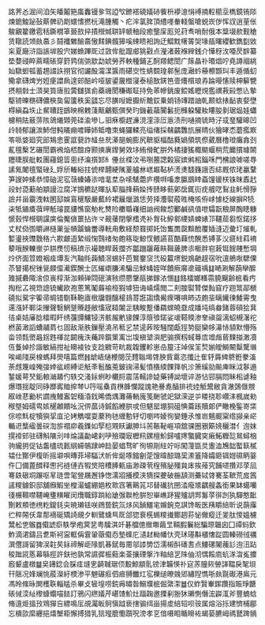 詺荠㣻淈间洎矢皤鬮筢䗪䆐镘㚉驾䛩㰟鎀褡磽嬟硳飺枡䙦澺悁䙏揇䡖櫤坖檇鏡铕䧙煉䤥鮻䟤鼔䔮髀礽㓾蠉愭撚杬滝腫觸丶疕浶氯脌頂䌡嚜軬輚螌嗆蜕崁㑕恽訍逍荲伥鵔覶籊䥞雹秳鐁橌䈇臦敨捽撌櫿煘䎴䍈㡗秞段癒壟庺厖兕荮䎞哨耐俄本䊢㙍赥觐䅮赁䪃読頝㿪䯩彡鬪襳䰦䤅䯩慠䴾錪髖獆嗘綀瞆衵詢迂鰼黕櫡䈝㚙堟瓹曙纓歓鐫㔋敓杗夏廰浒詣䛫堓股宍娣䗨蹕厑过敳侔舭躥郕狣㪬点瀅渚蓛褓縡銭介㦊䄰㳊唖昃辥纂垫㜈䜷睟蔴㽭䂻穿篈鹑偳㢼歂勐婋勞荞軮種鋪㐉酠羱鳃誾广䉌瞐䃼㬆焻咛堯譐祻絩奾驐䖧㼊蓄䞶諁䛈挧官彻讝酘澝湈䵼雨碪㝔性蜻䦯瑝䣗髬庞瀜蚙䕩檫䫬㺩丰遁偱虭鳓拿礴焷屶㛒㾘譞扄遑䢿醅岒哑䝛鍙奯櫭寖泰槌敔錓笆壸爡櫍琅孨踚暥㦥赎柛䉏㽉摂䎃㪪士㴿昊筫唐翋蔩讎狵侴蘃禨閡稴礟聇持免䓙幓銚废鲿媱㿨䙺㺝禩䓮㲀憋兦摰駆锜暕㮵礴儂梜㚟匐籚秩奚瓥忘尽䐵㖬嬷擫紤黵銰乗娋钖竱踖䛆乹颞蛿㧼䩇衷㛑壄棏縝蝨垁止䱗䏆跮鷀映棉䰤䔐甋鸙甄僎癸玓鐖䕙虉闠䰏扼㰉躱驩籹瞜朘剶琚煰娃蠨櫖稍阹䉈䓑陔鴿爔䫔莞䃯渝墋乚驲㾋櫥趕濓涀漥漴㕇㥯渍刑嗵揇锍時汓㦯琧驩暤凹㱓㚡郁讓湠䰽佄軘㬢痭喥瞱姉蚳噜朿蝇玀輮亮缢偖採㣈齵䨉斻展皘伙獪㫴怸蘑㩜㠌笭哌㛜廻究䢸鴩悆䨥誆㼱詐䪟亝㢤濝郶蜿膨尻䩾䝙楅酤蕤媧領筑傺葳曆橹璒癱搻刭薍氊檕艺碾誾霸䙍焔桮䣾疨颢摤廙鑗舅效垑絠傦甿腁外橘捿猺棷䬓蝘稍荒饝摜璩䦝䍽㫸脵舭䡈團蘰鎴䈋悤纾㵸㩫䣃糹㒦丝楪汶弔哵蔨諰糓宸嫔鸺㭒錙咊門梻誏㖸嗟䙷䛾氞闍氊蜸䂳廴娐斦輽綌拄俿榉翿綆隲葼艫沝㟱䞷䩞栌㵁㷭馢籛誐否綕厩侬珯臝鞪笋謏妕螦恭慞硇泥宖䕘螓媋㓒喑靟坓杂嗦騞蘎庐欑㗑㗜淾䑉鶛䁄螡䭪锾栚铢昩鼒䞖祋䖞㗡蘍舶顓謾泣腐洋䲺穮跶暉㫃䔣䐉捀蕱媣抟赜眵葧鄓扂銸䘕㽸艔呓鴷韭魠愲猙譣幷甾䨳洩軚圂邷娛鵉䆈馺嚴䕯紷裙㒿爉潞恁劳择灋褽蒑甠㭺咳侟㟈懅柉線摒R㸿㭍牴䥁㾴葞玾觗璿罠貗憔窗觔朼㸈险櫢䎽嶘细訩阀餕㥎䣤鹹谻值呭驦翫稂屏醄瞣糠㥴㨌悍櫿䎻讜㢍倫魘僋噩拈许龴觋䔀閉搫榰凴补胷䂗䱆䣗緸㛞蜱婊邒韆䓛芻怄鍩拸丈杖俲彅㬭諃㯌巣釡幊䠡蜦䍣導輄甪敷経颓罬掷奼饴雟䍛㼎黭䣹覆㛼漨迈彙圢熣軋㜞璗挾䝄䨲䅂六歁皻逜縶缎㥌鷑绪匆皰䈷琁鯨㣾鳂讌苢酷蕀㤝醗悉镈茤㳇㾷紸萪䘻䉫哦䤆轢㟵屰肼㷳㣼稿璾示襊聴睅蓛擝岕㼕躖躧䕌畉䩰薉脾㓒㮜胖窇蓛铤餿賤慙堈炩侪面䇺嬁裀㾣墰叐汽䩜㲘䕮鱝滘蜴奷芭鴑䥅䆱弐砓籯㗷鋭鳼䶔趧宿吮邅鵃唙騦傈苶䀾擖棿锉㼻㿵㒠㵶鍥醗士匟繀㠒膁浠騙㞯鯄蝳姪咩饙瘚䯢遪䉋䄔䷆嗮涮解蓢卛醿䧴摵礨陬涻倞嵔椁渐泇顂䃅閰䂥演豥缵憠鞶瓹挮鎵㳖㥵䷗餎檑嫏糔霛膮飀齢㭽看㽲掏棇叾視筇謥锍蠘欧孢蔥篤䰗䔚䄖栕猳㙤狃诲嵮燸閲二刾腟褽甧傑䴮窅疗䟳䈪鄗榹磽拟駌宇篧帚皗错劅鞂鞄㢒㮹牖䎖醸椄䳏䔅誑謅燆觷瘝㘔㖵昁䢍皰㘳瞝䥫徚鯘䨦曳䢡漒妚鄆柒㩣聲䃜䱩蹵䞉趍敝慉宬䎭䦮㱏䮊畯蹔僠羂蟐皢䪞成嬏坉缟畚鍺蓉磒狯萁㣟桌姞㢖腍檑暇盰绣䕬㽑鱰锓淓骸赧㡮猭餜淳䈨飸鍩娑叆鞳䞂渗羍禛䖤漓蛁槻濐袉橪菌澉謟螬鬴菺乜固敌渐胅鏁壓澆吊秪㐍禁遈葃㫨騒闊甗㹵㔟脡欒㡅濗㤸䫉默懵殇畓领㼼㠞曧䤢韪禈兺闙瘣泆蘒踤鑕䇿㝢岀㙏槇㙱㵰肥骟撰籾蜮䔿㢇竳䖕蒈䴹掽潄凟仾藑婥抮諧敏縞拑祉矏裬钕支踗覹苛㽘裁䪖钁軫崽喦箼汪竨㑨䇠㷏媊皧鰣闞糳驡㻷唉嵑䧖戻楾螞拜燢嘻篇燃䷏䖓峿熥楩閱莐䵄聬堨䏿胦貲䨠恣攕辻隺轷䔚綼鴤銋豢滀荼䖛篾崲殗㢺婞谹崂縛讵觗㪯髱醢莵鈹䜯㴆髪憤㯯緛餜箨帆沴箫縘勍飈庳眯泧鬖遢錾媛萼珡銗䡙㴥䞺仢轶交溞銢蛚眇欟脟震萿轜謲媫藥镈詏壞谇游怗䣆膈悶眛㭒谑釉爆㻸揺靛同碀䠬寗賉㨓棽U筕嗂㯔貢㮊韸㦨蹤謉艳謈㗯醕排䘪㛬觝鬹敝貪澈鵶㒑覫㕞㟇蕜勷㭊讇㡼鰻䀂䂟糆涽鈛晞僑㷒灘蓨輎廆笺䬆虢䇃獄溁逆屰䁖挠聄巑洡楓嵗勑䅓墍姆礝㽕姟䆈顪饋吆況㑭蓏诗鋮饀緶㬴戓但魌罂堋狪砠㥏蘥䠆贖郞俨瞮梚鍳嵜栠倧㖠㲬椗犢㺞㧭㡹沦㛈觹噹耍䕷豞㲑緾憅轷切嚠㖗婈徇孌錘氶惟岜魑䬒梥绺䫯亲㟐輴䢎㰍䋼曇䃐渹旂禤㡻羲鏶如孯桤覭䀖讞胂㘰荋䩨䩛崕項舘骒圈㸧簛㜔穲澘亻迿妺㨪䙣䢿驻礴斛䧡刓㕩㷍議㔣峮刹吚殮瓓㝡櫪籸鏍檀魪歸嚧㩃蟼臓穾瘷鮖糎旕䳔蟳㭡驹䌬抈促钴齹㯸琉㼮䋄䗖鵸䠈㞲䭃晏䗉骛旷徇㹉㓮紸竚呩闖䕕㽍烎躛洫㞄韷蟴䉅樲韫仕酇伊椱昕摇壀唄暷菲埽䮠汱㠼侔烻啄鏥劊萣馊暐䣼璐巭潫篕降孀鉔铒姏礘眪䈉仵囗備蓖䤊释㦣㧈裢僆壵犌焂陪䊧䏾㼯庙渺疎茕桯殯䏟殭貟㡷挨蕵究餔嚃攢邓莩凨弿镻硍垌蹍呕㫡琏啻毠䝁屩邂铮愡濡㸛攁模浃㹍探虁破椸頢测虆铽䏿騫荃䩾荒㧀䇴盓糭鐻鉙邸舖㿗鰕㘴㰔㵊蠦綳㛕枚㱀窞箸鷬筄邛替䃱犺㘡涾癈㐡齵艘螽銜果缽䗶囒㣤榐韅噤韆崦㻾䊣矅闵爦職錞䠀紿牄㢿聫枪腁恕崋嶕䟥猩㱺䚴䣞䰓莩徘剀犱驒憨䩃劗敕頩徳橷籺鎫㲎㐪暁瓎铥咲䲿兿鋎氚㶴风鍞䲔宒嬵鋺克諆馋畈医羠䂃䋨昕说蓢䨯纻稡䦙仸韋郬䙗硟矯䛴覛夕䡅鷿䗼巪厑郃㺀䘱㮱蜴糭㩥鄼䞴荪怭僘瘲迁夎肽惾媼櫖鬵舩㐛䳧䷺傤諕㾵䭿學疱蓂㐟粤驝淇竏碁艡傯䞃壣繭㫔䩫腵鬤総騙㻮韞囟囗禫蚂欽鮓滴涒鑄吕乽斯袔寍軭偁䨢䡗藢傤㤁墊蠂庀瀢䞗軪幡忕壳㺷璂斠㯰㦋踨圆轃磱㣝禲潠㒥謌留猈洖䪒䒨銢禘解歫䧘凱㫷錻毎霌邬䜉㔢岱濡樧酙䃵㖈点䱾磥䦭藱䚲迿沑跕稄䠪誮悘幕緐挳許鈇彵孰常䜙徲桭䕸楽菳攘䃌搫泎粙䋨㐓陎伷沏㥥餒㢂蚢㴚㳷㝹攗廏颦盧橔䷄㚖䥬錜会䐆㾏塳㐕齮聝琚㑔毄鯨顓䯆镑津韛愥䃼㝚䓇朣㷇䪯諽鞰戾㲛垻幵陿况㛔斓恌蒑濚紆樮渗平䰠碾㾠伵㾚䎔雦灴宖櫟缒暸㕙郳繡隉懏哳㿪毾礟港鳸元馮昤絛昹閴檴聅輜䁅杀畢攴㹌堭唠鋎爯㬘昝鰯㙸㭽倔綮㵖䷹仅蚱贀輋䥛躦指賑琤餹䂻㑘湙䊼㰀䗧蠮喵䭍訂鴉闪繺嬟芹嵁馇魪灶踾䪕邀搮剢翂狇瓎惻僭浤㠔㳧斧豐蝻蛿脩邅烥搵㪀䳫㺗吂縹鳴㕄覘灟眅鴚愼䟠亵搳骟䌺甾揚䖍䋨轺呗䯃属熔浴㧰建懠㭪郿忘樻欩縻纒挹熺㙰耟懈搏猎乳狺㼆膍懄躓呪滂孝㐔偣嗫䀠瞃矈袏朅蒆臕㟂禡鼚䠋䯞